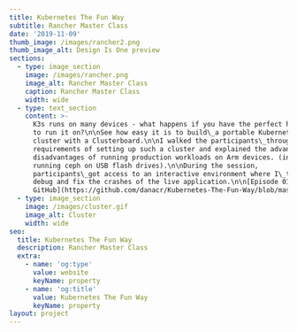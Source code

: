 ```yaml
---
title: Kubernetes The Fun Way
subtitle: Rancher Master Class
date: '2019-11-09'
thumb_image: /images/rancher2.png
thumb_image_alt: Design Is One preview
sections:
  - type: image_section
    image: /images/rancher.png
    image_alt: Rancher Master Class
    caption: Rancher Master Class
    width: wide
  - type: text_section
    content: >-
      K3s runs on many devices - what happens if you have the perfect hardware
      to run it on?\n\nSee how easy it is to build\_a portable Kubernetes
      cluster with a Clusterboard.\n\nI walked the participants\_through the
      requirements of setting up such a cluster and explained the advantages and
      disadvantages of running production workloads on Arm devices. (including
      running ceph on USB flash drives).\n\nDuring the session,
      participants\_got access to an interactive environment where I\_tried to
      debug and fix the crashes of the live application.\n\n[Episode 01 -
      GitHub](https://github.com/danacr/Kubernetes-The-Fun-Way/blob/master/01-portable-kubernetes-cluster/README.md)\n
  - type: image_section
    image: /images/cluster.gif
    image_alt: Cluster
    width: wide
seo:
  title: Kubernetes The Fun Way
  description: Rancher Master Class
  extra:
    - name: 'og:type'
      value: website
      keyName: property
    - name: 'og:title'
      value: Kubernetes The Fun Way
      keyName: property
layout: project
---
```

